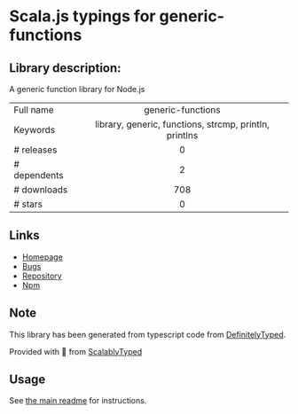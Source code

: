 
# Scala.js typings for generic-functions


## Library description:
A generic function library for Node.js

|                    |                 |
| ------------------ | :-------------: |
| Full name          | generic-functions |
| Keywords           | library, generic, functions, strcmp, println, printlns |
| # releases         | 0 |
| # dependents       | 2 |
| # downloads        | 708 |
| # stars            | 0 |

## Links
- [Homepage](https://github.com/stpettersens/genericFunctions-for-node#readme)
- [Bugs](https://github.com/stpettersens/genericFunctions-for-node/issues)
- [Repository](https://github.com/stpettersens/genericFunctions-for-node)
- [Npm](https://www.npmjs.com/package/generic-functions)
    


## Note
This library has been generated from typescript code from [DefinitelyTyped](https://definitelytyped.org).

Provided with :purple_heart: from [ScalablyTyped](https://github.com/oyvindberg/ScalablyTyped)

## Usage
See [the main readme](../../readme.md) for instructions.



